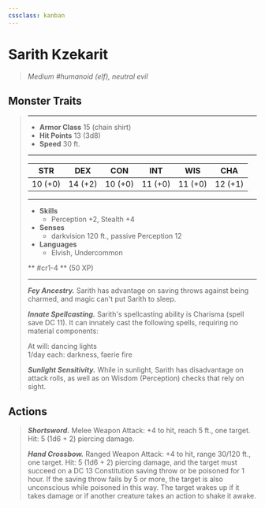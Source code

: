 ```yaml
---
cssclass: kanban
---
```


# Sarith Kzekarit
>*Medium #humanoid (elf), neutral evil*
## Monster Traits
>___
>- **Armor Class** 15 (chain shirt)
>- **Hit Points** 13 (3d8)
>- **Speed** 30 ft.
>___
>|STR|DEX|CON|INT|WIS|CHA|
>|:---:|:---:|:---:|:---:|:---:|:---:|
>|10 (+0)|14 (+2)|10 (+0)|11 (+0)|11 (+0)|12 (+1)|
>___
>- **Skills**
>	 - Perception +2, Stealth +4
>- **Senses**
>	 - darkvision 120 ft., passive Perception 12
>- **Languages**
>	 - Elvish, Undercommon
>
> ** #cr1-4 ** (50 XP)
>___
>***Fey Ancestry.*** Sarith has advantage on saving throws against being charmed, and magic can't put Sarith to sleep.  
>
>***Innate Spellcasting.*** Sarith's spellcasting ability is Charisma (spell save DC 11). It can innately cast the following spells, requiring no material components:  
>
>At will: dancing lights  
>1/day each: darkness, faerie fire  
>
>
>***Sunlight Sensitivity.*** While in sunlight, Sarith has disadvantage on attack rolls, as well as on Wisdom (Perception) checks that rely on sight.  
>
## Actions
>***Shortsword.*** Melee Weapon Attack: +4 to hit, reach 5 ft., one target. Hit: 5 (1d6 + 2) piercing damage.  
>
>***Hand Crossbow.*** Ranged Weapon Attack: +4 to hit, range 30/120 ft., one target. Hit: 5 (1d6 + 2) piercing damage, and the target must succeed on a DC 13 Constitution saving throw or be poisoned for 1 hour. If the saving throw fails by 5 or more, the target is also unconscious while poisoned in this way. The target wakes up if it takes damage or if another creature takes an action to shake it awake.